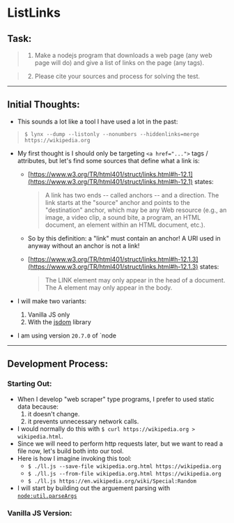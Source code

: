 # ListLinks

## Task:

> 1. Make a nodejs program that downloads a web page (any web page will do) and give a list of links on the page (any tags).

> 2.  Please cite your sources and process for solving the test.

---

## Initial Thoughts:

- This sounds a lot like a tool I have used a lot in the past:

> `$ lynx --dump --listonly --nonumbers --hiddenlinks=merge https://wikipedia.org`

- My first thought is I should only be targeting `<a href="...">` tags / attributes, but let's find some sources that define what a link is:
    - [https://www.w3.org/TR/html401/struct/links.html#h-12.1](https://www.w3.org/TR/html401/struct/links.html#h-12.1) states:

        > A link has two ends -- called anchors -- and a direction. The link starts at the "source" anchor and points to the "destination" anchor, which may be any Web resource (e.g., an image, a video clip, a sound bite, a program, an HTML document, an element within an HTML document, etc.).

    - So by this definition: a "link" must contain an anchor! A URI used in anyway without an anchor is not a link!
    - [https://www.w3.org/TR/html401/struct/links.html#h-12.1.3](https://www.w3.org/TR/html401/struct/links.html#h-12.1.3) states:

        > The LINK element may only appear in the head of a document. The A element may only appear in the body.

- I will make two variants:
    1. Vanilla JS only
    2. With the [jsdom](https://github.com/jsdom/jsdom) library

- I am using version `20.7.0` of `node

---

## Development Process:

### Starting Out:

  - When I develop "web scraper" type programs, I prefer to used static data because:
    1. it doesn't change.
    2. it prevents unnecessary network calls.
  - I would normally do this with `$ curl https://wikipedia.org > wikipedia.html`. 
  - Since we will need to perform http requests later, but we want to read a file now, let's build both into our tool.
  - Here is how I imagine invoking this tool:
    - `$ ./ll.js --save-file wikipedia.org.html https://wikipedia.org`
    - `$ ./ll.js --from-file wikipedia.org.html https://wikipedia.org`
    - `$ ./ll.js https://en.wikipedia.org/wiki/Special:Random`
  - I will start by building out the arguement parsing with [`node:util.parseArgs`](https://nodejs.org/api/util.html#utilparseargsconfig)
  


### Vanilla JS Version:
